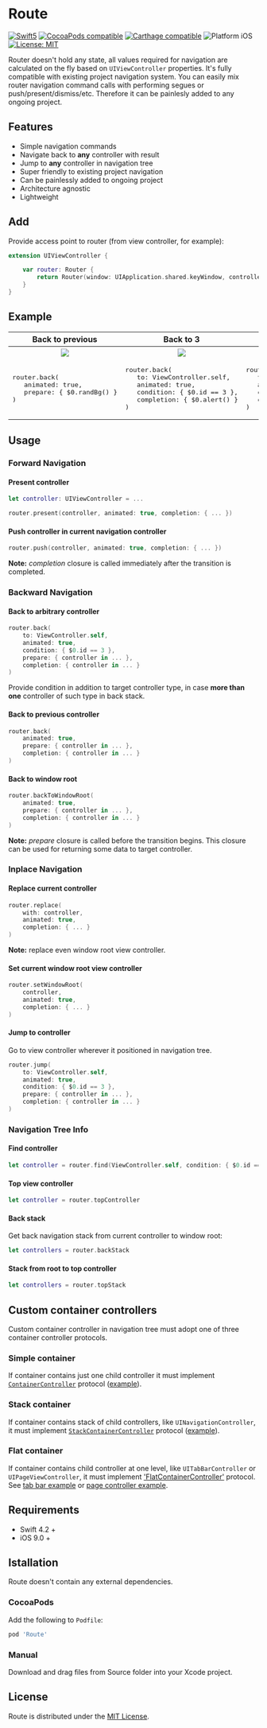 # Route

<p align="left">
    <a href="https://developer.apple.com/swift"><img src="https://img.shields.io/badge/language-Swift_4.2-green" alt="Swift5" /></a>
 <a href="https://cocoapods.org/pods/tablekit"><img src="https://img.shields.io/badge/pod-1.0.0-blue.svg" alt="CocoaPods compatible" /></a>
    <a href="https://github.com/Carthage/Carthage"><img src="https://img.shields.io/badge/Carthage-compatible-4BC51D.svg?style=flat" alt="Carthage compatible" /></a>
 <img src="https://img.shields.io/badge/platform-iOS-blue.svg?style=flat" alt="Platform iOS" />
 <a href="https://"><img src="https://img.shields.io/badge/license-MIT-green" alt="License: MIT" /></a>
</p>

Router doesn't hold any state, all values required for navigation are calculated on the fly based on `UIViewController` properties. It's fully compatible with existing project navigation system. You can easily mix router navigation command calls with performing segues or push/present/dismiss/etc. Therefore it can be painlesly added to any ongoing project.

## Features

- Simple navigation commands
- Navigate back to **any** controller with result
- Jump to **any** controller in navigation tree
- Super friendly to existing project navigation
- Can be painlessly added to ongoing project
- Architecture agnostic
- Lightweight

## Add

Provide access point to router (from view controller, for example):

```swift
extension UIViewController {

    var router: Router {
        return Router(window: UIApplication.shared.keyWindow, controller: self)
    }
}
```

## Example
<table>
  <tr>
    <th>Back to previous</th>
    <th>Back to 3</th>
    <th>Jump to 3</th>
  </tr>
  <tr>
    <th><img src="https://user-images.githubusercontent.com/16690973/84085754-f242dc00-a9ee-11ea-9777-1004ebd08359.gif"></th>
    <th><img src="https://user-images.githubusercontent.com/16690973/84082472-92493700-a9e8-11ea-92d1-0f709fb0c85b.gif"></th>
    <th><img src="https://user-images.githubusercontent.com/16690973/84084525-544e1200-a9ec-11ea-92cc-6c5e13e66484.gif"></th>
  </tr>
  <tr>
    <td><div class="highlight highlight-source-swift"><pre>
router.back(
   animated: true,
   prepare: { $0.randBg() }
)
</pre></div>
    </td>
    <td><div class="highlight highlight-source-swift"><pre>
router.back(
   to: ViewController.self,
   animated: true,
   condition: { $0.id == 3 },
   completion: { $0.alert() }
)</pre></div>
    </td>
    <td><div class="highlight highlight-source-swift"><pre>
router.jump(
   to: ViewController.self,
   animated: true,
   condition: { $0.id == 3 },
   completion: { $0.alert() }
)</pre></div>
    </td>
  </tr>
</table>

## Usage

### Forward Navigation

#### Present controller

```swift
let controller: UIViewController = ...

router.present(controller, animated: true, completion: { ... })
```

#### Push controller in current navigation controller

```swift
router.push(controller, animated: true, completion: { ... })
```

**Note:** *completion* closure is called immediately after the transition is completed.

### Backward Navigation

#### Back to arbitrary controller

```swift
router.back(
    to: ViewController.self,
    animated: true,
    condition: { $0.id == 3 },
    prepare: { controller in ... },
    completion: { controller in ... }
)
```
Provide condition in addition to target controller type, in case **more than one** controller of such type in back stack.

#### Back to previous controller

```swift
router.back(
    animated: true,
    prepare: { controller in ... },
    completion: { controller in ... }
)
```

#### Back to window root

```swift
router.backToWindowRoot(
    animated: true,
    prepare: { controller in ... },
    completion: { controller in ... }
)
```

**Note:** *prepare* closure is called before the transition begins. This closure can be used for returning some data to target controller.

### Inplace Navigation

#### Replace current controller

```swift
router.replace(
    with: controller,
    animated: true,
    completion: { ... }
)
```

**Note:** replace even window root view controller.

#### Set current window root view controller

```swift
router.setWindowRoot(
    controller,
    animated: true,
    completion: { ... }
)
```

#### Jump to controller

Go to view controller wherever it positioned in navigation tree.

```swift
router.jump(
    to: ViewController.self,
    animated: true,
    condition: { $0.id == 3 },
    prepare: { controller in ... },
    completion: { controller in ... }
)
```

### Navigation Tree Info

#### Find controller

```swift
let controller = router.find(ViewController.self, condition: { $0.id == 3 })
```

#### Top view controller

```swift
let controller = router.topController
```

#### Back stack

Get back navigation stack from current controller to window root:

```swift
let controllers = router.backStack
```

#### Stack from root to top controller

```swift
let controllers = router.topStack
```

## Custom container controllers

Custom container controller in navigation tree must adopt one of three container controller protocols.

### Simple container

If container contains just one child controller it must implement [`ContainerController`]() protocol ([example]()).

### Stack container

If container contains stack of child controllers, like `UINavigationController`, it must implement [`StackContainerController`]() protocol ([example]()).

### Flat container

If container contains child controller at one level, like `UITabBarController` or `UIPageViewController`, it must implement ['FlatContainerController']() protocol. See [tab bar example]() or [page controller example]().

## Requirements

- Swift 4.2 +
- iOS 9.0 +

## Istallation

Route doesn't contain any external dependencies.

### CocoaPods

Add the following to `Podfile`:

```ruby
pod 'Route'
```

### Manual

Download and drag files from Source folder into your Xcode project.

## License

Route is distributed under the [MIT License](https://qwe.qwe/).
